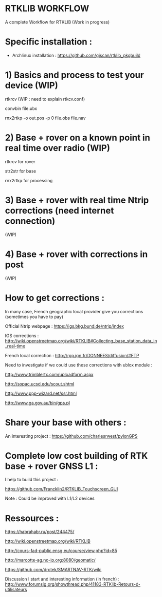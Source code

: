 # RTKLIB WORKFLOW
A complete Workflow for RTKLIB (Work in progress)

# Specific installation : 

* Archlinux installation :
https://github.com/giscan/rtklib_pkgbuild


# 1) Basics and process to test your device (WIP)
rtkrcv (WIP : need to explain rtkcv.conf)

convbin file.ubx 

rnx2rtkp -o out.pos -p 0 file.obs file.nav 


# 2) Base + rover on a known point in real time over radio (WIP)
rtkrcv for rover

str2str for base

rnx2rtkp for processing


# 3) Base + rover with real time Ntrip corrections (need internet connection)
(WIP)

# 4) Base + rover with corrections in post
(WIP)

# How to get corrections :

In many case, French geographic local provider give you corrections (sometimes you have to pay) 

Official Ntrip webpage : https://igs.bkg.bund.de/ntrip/index

IGS corrections : 
http://wiki.openstreetmap.org/wiki/RTKLIB#Collecting_base_station_data_in_real-time

French local correction :
http://rgp.ign.fr/DONNEES/diffusion/#FTP

Need to investigate if we could use these corrections with ublox module :

http://www.trimblertx.com/uploadform.aspx

http://sopac.ucsd.edu/scout.shtml

http://www.ppp-wizard.net/ssr.html

http://www.ga.gov.au/bin/gps.pl

# Share your base with others : 
An interesting project : https://github.com/charlesrwest/pylonGPS

# Complete low cost building of RTK base + rover GNSS L1 : 

I help to build this project : 

https://github.com/Francklin2/RTKLIB_Touchscreen_GUI

Note : Could be improved with L1/L2 devices

# Ressources :

https://habrahabr.ru/post/244475/

http://wiki.openstreetmap.org/wiki/RTKLIB

http://cours-fad-public.ensg.eu/course/view.php?id=85

http://marcotte-ag.no-ip.org:8080/geomatic/

https://github.com/drotek/SMARTNAV-RTK/wiki

Discussion I start and interesting information (in french) : http://www.forumsig.org/showthread.php/41183-RTKlib-Retours-d-utilisateurs

